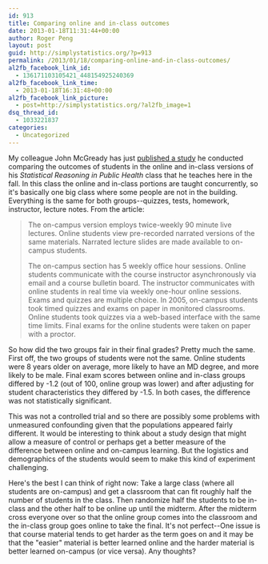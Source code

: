 ```yaml
---
id: 913
title: Comparing online and in-class outcomes
date: 2013-01-18T11:31:44+00:00
author: Roger Peng
layout: post
guid: http://simplystatistics.org/?p=913
permalink: /2013/01/18/comparing-online-and-in-class-outcomes/
al2fb_facebook_link_id:
  - 136171103105421_448154925240369
al2fb_facebook_link_time:
  - 2013-01-18T16:31:48+00:00
al2fb_facebook_link_picture:
  - post=http://simplystatistics.org/?al2fb_image=1
dsq_thread_id:
  - 1033221837
categories:
  - Uncategorized
---
```

My colleague John McGready has just [published a study](http://www.sciencedirect.com/science/article/pii/S009174351200597X) he conducted comparing the outcomes of students in the online and in-class versions of his _Statistical Reasoning in Public Health_ class that he teaches here in the fall. In this class the online and in-class portions are taught concurrently, so it's basically one big class where some people are not in the building. Everything is the same for both groups--quizzes, tests, homework, instructor, lecture notes. From the article:

> <p id="p0015">
>   The on-campus version employs twice-weekly 90 minute live lectures. Online students view pre-recorded narrated versions of the same materials. Narrated lecture slides are made available to on-campus students.
> </p>
> 
> The on-campus section has 5 weekly office hour sessions. Online students communicate with the course instructor asynchronously via email and a course bulletin board. The instructor communicates with online students in real time via weekly one-hour online sessions. Exams and quizzes are multiple choice. In 2005, on-campus students took timed quizzes and exams on paper in monitored classrooms. Online students took quizzes via a web-based interface with the same time limits. Final exams for the online students were taken on paper with a proctor.

So how did the two groups fair in their final grades? Pretty much the same. First off, the two groups of students were not the same. Online students were 8 years older on average, more likely to have an MD degree, and more likely to be male. Final exam scores between online and in-class groups differed by -1.2 (out of 100, online group was lower) and after adjusting for student characteristics they differed by -1.5. In both cases, the difference was not statistically significant.

This was not a controlled trial and so there are possibly some problems with unmeasured confounding given that the populations appeared fairly different. It would be interesting to think about a study design that might allow a measure of control or perhaps get a better measure of the difference between online and on-campus learning. But the logistics and demographics of the students would seem to make this kind of experiment challenging.

Here's the best I can think of right now: Take a large class (where all students are on-campus) and get a classroom that can fit roughly half the number of students in the class. Then randomize half the students to be in-class and the other half to be online up until the midterm. After the midterm cross everyone over so that the online group comes into the classroom and the in-class group goes online to take the final. It's not perfect--One issue is that course material tends to get harder as the term goes on and it may be that the "easier" material is better learned online and the harder material is better learned on-campus (or vice versa). Any thoughts?